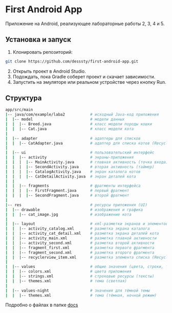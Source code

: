 # First Android App

Приложение на Android, реализующее лабораторные работы 2, 3, 4 и 5.

## Установка и запуск

1. Клонировать репозиторий:

```bash
git clone https://github.com/desssty/first-android-app.git
```

2. Открыть проект в Android Studio.
3. Подождать, пока Gradle соберет проект и скачает зависимости.
4. Запустить на эмуляторе или реальном устройстве через кнопку Run.

## Структура

```bash
app/src/main
|-- java/com/example/laba2           # исходный Java-код приложения
|  |-- model                         # модели данных
|  |  |-- Breed.java                 # класс модели породы кошки
|  |  |-- Cat.java                   # класс модели кота
|
|  |-- adapter                       # адаптеры для списков
|  |  |-- CatAdapter.java            # адаптер для списка котов (RecyclerView)
|
|  |-- ui                            # пользовательский интерфейс
|  |  |-- activity                   # экраны-приложения
|  |  |  |-- MainActivity.java       # главная активность (точка входа)
|  |  |  |-- SecondActivity.java     # вторая активность (таймер)
|  |  |  |-- CatalogActivity.java    # экран каталога котов
|  |  |  |-- CatDetailActivity.java  # экран деталей кота
|  |
|  |  |-- fragments                  # фрагменты интерфейса
|  |  |  |-- FirstFragment.java      # первый фрагмент
|  |  |  |-- SecondFragment.java     # второй фрагмент
|
|-- res                              # ресурсы приложения (UI)
|  |-- drawable                      # изображения и графика
|  |  |-- cat_image.jpg              # изображение кота
|
|  |-- layout                        # xml-разметки экранов и элементов UI
|  |  |-- activity_catalog.xml       # разметка экрана каталога
|  |  |-- activity_cat_detail.xml    # разметка экрана деталей кота
|  |  |-- activity_main.xml          # разметка главной активности
|  |  |-- activity_second.xml        # разметка второй активности
|  |  |-- fragment_first.xml         # разметка первого фрагмента
|  |  |-- fragment_second.xml        # разметка второго фрагмента
|  |  |-- recyclerview_item.xml      # разметка элемента списка (RecyclerView)
|
|  |-- values                        # общие значения (цвета, строки, темы)
|  |  |-- colors.xml                 # цвета приложения
|  |  |-- strings.xml                # строковые ресурсы (тексты)
|  |  |-- themes.xml                 # тема (светлая)
|
|  |-- values-night                  # значения для тёмной темы
|  |  |-- themes.xml                 # тема (тёмная, ночной режим)
```

Подробно о файлах в папке [docs](https://github.com/desssty/first-android-app/tree/main/docs)
